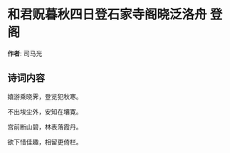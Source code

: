 # 和君贶暮秋四日登石家寺阁晓泛洛舟 登阁

**作者**: 司马光

## 诗词内容

嬉游乘晓霁，登览犯秋寒。

不出埃尘外，安知在壤寛。

宫前断山碧，林表落霞丹。

欲下惜佳趣，相留更倚栏。

